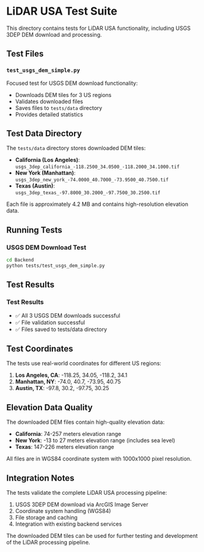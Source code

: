 # LiDAR USA Test Suite

This directory contains tests for LiDAR USA functionality, including USGS 3DEP DEM download and processing.

## Test Files

### `test_usgs_dem_simple.py`
Focused test for USGS DEM download functionality:
- Downloads DEM tiles for 3 US regions
- Validates downloaded files
- Saves files to `tests/data` directory
- Provides detailed statistics

## Test Data Directory

The `tests/data` directory stores downloaded DEM tiles:
- **California (Los Angeles)**: `usgs_3dep_california_-118.2500_34.0500_-118.2000_34.1000.tif`
- **New York (Manhattan)**: `usgs_3dep_new_york_-74.0000_40.7000_-73.9500_40.7500.tif`
- **Texas (Austin)**: `usgs_3dep_texas_-97.8000_30.2000_-97.7500_30.2500.tif`

Each file is approximately 4.2 MB and contains high-resolution elevation data.

## Running Tests

### USGS DEM Download Test
```bash
cd Backend
python tests/test_usgs_dem_simple.py
```

## Test Results

### Test Results
- ✅ All 3 USGS DEM downloads successful
- ✅ File validation successful
- ✅ Files saved to tests/data directory

## Test Coordinates

The tests use real-world coordinates for different US regions:

1. **Los Angeles, CA**: -118.25, 34.05, -118.2, 34.1
2. **Manhattan, NY**: -74.0, 40.7, -73.95, 40.75  
3. **Austin, TX**: -97.8, 30.2, -97.75, 30.25

## Elevation Data Quality

The downloaded DEM files contain high-quality elevation data:

- **California**: 74-257 meters elevation range
- **New York**: -13 to 27 meters elevation range (includes sea level)
- **Texas**: 147-226 meters elevation range

All files are in WGS84 coordinate system with 1000x1000 pixel resolution.

## Integration Notes

The tests validate the complete LiDAR USA processing pipeline:
1. USGS 3DEP DEM download via ArcGIS Image Server
2. Coordinate system handling (WGS84)
3. File storage and caching
4. Integration with existing backend services

The downloaded DEM tiles can be used for further testing and development of the LiDAR processing pipeline.
